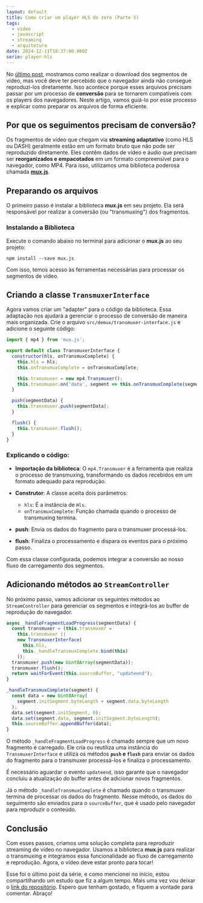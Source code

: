 ```yaml
---
layout: default
title: Como criar um player HLS do zero (Parte 5)
tags:
  - video
  - javascript
  - streaming
  - arquitetura
date: 2024-12-11T18:37:00.000Z
serie: player-hls
---
```

No [último post](/posts/como-criar-um-player-hls-do-zero-parte-4/), mostramos como realizar o download dos segmentos de vídeo, mas você deve ter percebido que o navegador ainda não consegue reproduzi-los diretamente. Isso acontece porque esses arquivos precisam passar por um processo de **conversão** para se tornarem compatíveis com os players dos navegadores. Neste artigo, vamos guiá-lo por esse processo e explicar como preparar os arquivos de forma eficiente.

## Por que os seguimentos precisam de conversão?

Os fragmentos de vídeo que chegam via **streaming adaptativo** (como HLS ou DASH) geralmente estão em um formato bruto que não pode ser reproduzido diretamente. Eles contêm dados de vídeo e áudio que precisam ser **reorganizados e empacotados** em um formato compreensível para o navegador, como MP4. Para isso, utilizamos uma biblioteca poderosa chamada **[mux.js](https://github.com/videojs/mux.js)**.

## Preparando os arquivos

O primeiro passo é instalar a biblioteca **mux.js** em seu projeto. Ela será responsável por realizar a conversão (ou "transmuxing") dos fragmentos.

### Instalando a Biblioteca

Execute o comando abaixo no terminal para adicionar o **mux.js** ao seu projeto:

```
npm install --save mux.js
```

Com isso, temos acesso às ferramentas necessárias para processar os segmentos de vídeo.

## Criando a classe `TransmuxerInterface`

Agora vamos criar um "adapter" para o código da biblioteca. Essa adaptação nos ajudará a gerenciar o processo de conversão de maneira mais organizada. Crie o arquivo `src/demux/transmuxer-interface.js` e adicione o seguinte código:

```javascript
import { mp4 } from 'mux.js';

export default class TransmuxerInterface {
  constructor(hls, onTransmuxComplete) {
    this.hls = hls;
    this.onTransmuxComplete = onTransmuxComplete;

    this.transmuxer = new mp4.Transmuxer();
    this.transmuxer.on('data', segment => this.onTransmuxComplete(segment));
  }

  push(segmentData) {
    this.transmuxer.push(segmentData);
  }

  flush() {
    this.transmuxer.flush();
  }
}
```

### Explicando o código:

* **Importação da biblioteca**: O `mp4.Transmuxer` é a ferramenta que realiza o processo de transmuxing, transformando os dados recebidos em um formato adequado para reprodução.
* **Construtor**: A classe aceita dois parâmetros:

  * `hls`: É a instância de `Hls`.
  * `onTransmuxComplete`: Função chamada quando o processo de transmuxing termina.
* **push**: Envia os dados do fragmento para o transmuxer processá-los.
* **flush**: Finaliza o processamento e dispara os eventos para o próximo passo.

Com essa classe configurada, podemos integrar a conversão ao nosso fluxo de carregamento dos segmentos.

## Adicionando métodos ao `StreamController`

No próximo passo, vamos adicionar os seguintes métodos ao `StreamController` para gerenciar os segmentos e integrá-los ao buffer de reprodução do navegador.

```javascript
async _handleFragmentLoadProgress(segmentData) {
  const transmuxer = (this.transmuxer =
    this.transmuxer ||
    new TransmuxerInterface(
      this.hls,
      this._handleTransmuxComplete.bind(this)
    ));
  transmuxer.push(new Uint8Array(segmentData));
  transmuxer.flush();
  return waitForEvent(this.sourceBuffer, "updateend");
}

_handleTransmuxComplete(segment) {
  const data = new Uint8Array(
    segment.initSegment.byteLength + segment.data.byteLength
  );
  data.set(segment.initSegment, 0);
  data.set(segment.data, segment.initSegment.byteLength);
  this.sourceBuffer.appendBuffer(data);
}
```

O método `_handleFragmentLoadProgress` é chamado sempre que um novo fragmento é carregado. Ele cria ou reutiliza uma instância do `TransmuxerInterface` e utiliza os métodos **`push` e `flush`** para enviar os dados do fragmento para o transmuxer processá-los e finaliza o processamento.

É necessário aguardar o evento `updateend`, isso garante que o navegador concluiu a atualização do buffer antes de adicionar novos fragmentos.

Já o método `_handleTransmuxComplete` é chamado quando o transmuxer termina de processar os dados do fragmento. Nesse método, os dados do seguimento são enviados para o `sourceBuffer`, que é usado pelo navegador para reproduzir o conteúdo.

## Conclusão

Com esses passos, criamos uma solução completa para reproduzir streaming de vídeo no navegador. Usamos a biblioteca **mux.js** para realizar o transmuxing e integramos essa funcionalidade ao fluxo de carregamento e reprodução. Agora, o vídeo deve estar pronto para tocar!

Esse foi o último post da série, e como mencionei no início, estou compartilhando um estudo que fiz a algum tempo. Mais uma vez vou deixar o [link do repositório](https://github.com/felipecesr/hls-player/tree/part-05). Espero que tenham gostado, e fiquem a vontade para comentar. Abraço!
